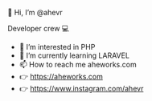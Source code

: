 👋 Hi, I’m @ahevr

Developer crew 💻

- 👀 I’m interested in PHP
- 🌱 I’m currently learning LARAVEL
- 📫 How to reach me aheworks.com
- 👉 https://aheworks.com
- 👉 https://www.instagram.com/ahevr

<!---
ahevr/ahevr is a ✨ special ✨ repository because its `README.md` (this file) appears on your GitHub profile.
You can click the Preview link to take a look at your changes.
--->
